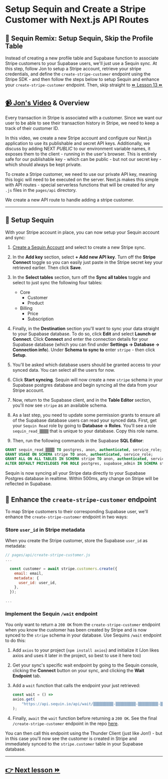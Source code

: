 # Setup Sequin and Create a Stripe Customer with Next.js API Routes

## 🔁 Sequin Remix: Setup Sequin, Skip the Profile Table

Instead of creating a new profile table and Supabase function to associate Stripe customers to your Supabase users, we'll just use a Sequin sync. At this step, follow Jon to setup a Stripe account, retrieve your stripe credentials, and define the `create-stripe-customer` endpoint using the Stripe SDK - and then follow the steps below to setup Sequin and enhance your `create-stripe-customer` endpoint. Then, skip straight to [⏩ Lesson 13 ⏩](/13-make-user-state-globally-accessible-in-next-js-with-react-context-and-providers)

## [📹 Jon's Video](https://egghead.io/lessons/supabase-create-a-stripe-customer-with-next-js-api-routes) & Overview

Every transaction in Stripe is associated with a customer. Since we want our user to be able to see their transaction history in Stripe, we need to keep a track of their customer ID.

In this video, we create a new Stripe account and configure our Next.js application to use its publishable and secret API keys. Additionally, we discuss by adding NEXT *PUBLIC* to our environment variable names, it exposes them to the client - running in the user's browser. This is entirely safe for our publishable key - which can be public - but not our secret key - which should always be kept private.

To create a Stripe customer, we need to use our private API key, meaning this logic will need to be executed on the server. Next.js makes this simple with API routes - special serverless functions that will be created for any `.js` files in the `pages/api` directory.

We create a new API route to handle adding a stripe customer.

---

## 🔁 Setup Sequin

With your Stripe account in place, you can now setup your Sequin account and sync:

1. [Create a Sequin Account](https://app.sequin.io/signup) and select to create a new Stripe sync.
2. In the **Add key** section, select **+ Add new API key**. Turn off the **Stripe Connect** toggle so you can easily just paste in the Stripe secret key your retrieved earlier. Then click **Save**.
3. In the **Select tables** section, turn off the **Sync all tables** toggle and select to just sync the following four tables:

   - Core
     - Customer
     - Product
   - Billing
     - Price
     - Subscription

4. Finally, in the **Destination** section you'll want to sync your data straight to your Supabase database. To do so, click **Edit** and select **Launch or Connect**. Click **Connect** and enter the connection details for your Supabase database (which you can find under **Settings → Database → Connection info**). Under **Schema to sync to** enter `stripe` - then click **Setup**.
5. You'll be asked which database users should be granted access to your synced data. You can select all the users for now.
6. Click **Start syncing**. Sequin will now create a new `stripe` schema in your Supabase postgres database and begin syncing all the data from your Stripe account.
7. Now, return to the Supabase client, and in the **Table Editor** section, you'll now see `stripe` as an available schema.
8. As a last step, you need to update some permission grants to ensure all of the Supabase database users can read your synced data. First, get your `Sequin Read` role by going to **Database → Roles**. You'll see a role `sequin_read_▒▒▒▒` that is unique to your database. Copy this role name.
9. Then, run the following commands in the Supabase **SQL Editor**:

```sql
GRANT sequin_read_▒▒▒▒ TO postgres, anon, authenticated, service_role;
GRANT USAGE ON SCHEMA stripe TO anon, authenticated, service_role;
GRANT ALL ON ALL TABLES IN SCHEMA stripe TO anon, authenticated, service_role;
ALTER DEFAULT PRIVILEGES FOR ROLE postgres, supabase_admin IN SCHEMA stripe GRANT ALL ON TABLES TO anon, authenticated, service_role;
```

Sequin is now syncing all your Stripe data directly to your Supabase Postgres database in realtime. Within 500ms, any change on Stripe will be reflected in Supabase.

## 🔁 Enhance the `create-stripe-customer` endpoint

To map Stripe customers to their corresponding Supabase user, we'll enhance the `create-stripe-customer` endpoint in two ways:

### Store `user_id` in Stripe metadata

When you create the Stripe customer, store the Supabase `user_id` as metadata:

```js
// pages/api/create-stripe-customer.js
...

  const customer = await stripe.customers.create({
    email: email,
    metadata: {
      user_id: user_id,
    },
  });

...
```

### Implement the Sequin `/wait` endpoint

You only want to return a `200 OK` from the `create-stripe-customer` endpoint when you know the customer has been created by Stripe and is now synced to the `stripe` schema in your database. Use Sequins `/wait` endpoint to do this:

1. Add `axios` to your project (`npm install axios`) and initialize it (Jon likes axios and uses it later in the project, so best to use it here too)
2. Get your sync's specific wait endpoint by going to the Sequin console, clicking the **Connect** button on your sync, and clicking the **Wait Endpoint** tab.
3. Add a `wait` function that calls the endpoint your just retrieved:

    ```js
    const wait = () =>
    axios.get(
        "https://api.sequin.io/api/wait/▒▒▒▒▒▒▒▒▒-▒▒▒▒▒▒▒▒▒-▒▒▒▒▒▒▒▒▒-▒▒▒▒▒▒▒▒▒"
    );
    ```

4. Finally, `await` the `wait` function before returning a `200 OK`. See the final `/create-stripe-customer` endpoint in the repo [here](/10-create-a-stripe-customer-with-next-js-api-routes/pages/api/create-stripe-customer.js).

You can then call this endpoint using the Thunder Client (just like Jon!) - but in this case you'll now see the customer is created in Stripe and immediately synced to the `stripe.customer` table in your Supabase database.

---

## [👉 Next lesson ⏩](/13-make-user-state-globally-accessible-in-next-js-with-react-context-and-providers)